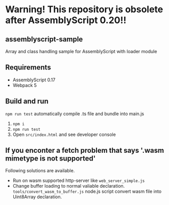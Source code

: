 # Warning! This repository is obsolete after AssemblyScript 0.20!!

## assemblyscript-sample

Array and class handling sample for AssemblyScript with loader module

## Requirements

- AssemblyScript 0.17
- Webpack 5

## Build and run

`npm run test` automatically compile .ts file and bundle into main.js

1. `npm i`
1. `npm run test`
1. Open `src/index.html` and see developer console

## If you enconter a fetch problem that says '.wasm mimetype is not supported'

Following solutions are available.

- Run on wasm supported http-server like `web_server_simple.js`
- Change buffer loading to normal valiable declaration. `tools/convert_wasm_to_buffer.js` node.js script convert wasm file into Uint8Array declaration.
